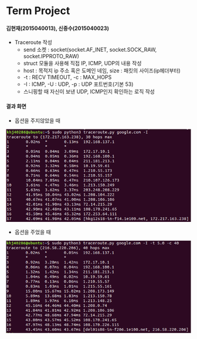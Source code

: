 Term Project
===
#### 김현재(2015040013), 신중수(2015040023)

* Traceroute 작성
  * send 소켓 : socket(socket.AF_INET, socket.SOCK_RAW, socket.IPPROTO_RAW)
  * struct 모듈을 사용해 직접 IP, ICMP, UDP의 내용 작성
  * host : 목적지 ip 주소 혹은 도메인 네임, size : 패킷의 사이즈(ip헤더부터)
  * -t : RECV TIMEOUT, -c : MAX_HOPS
  * -I : ICMP, -U : UDP, -p : UDP 포트번호(기본 53)
  * 스니핑할 때 자신이 보낸 UDP, ICMP인지 확인하는 로직 작성


#### 결과 화면
 - 옵션을 주지않았을 때

![result1](https://raw.githubusercontent.com/KHJae/Cnetwork/master/term_project/result1.PNG)
 
 - 옵션을 주었을 때

![result2](https://raw.githubusercontent.com/KHJae/Cnetwork/master/term_project/result2.PNG)
